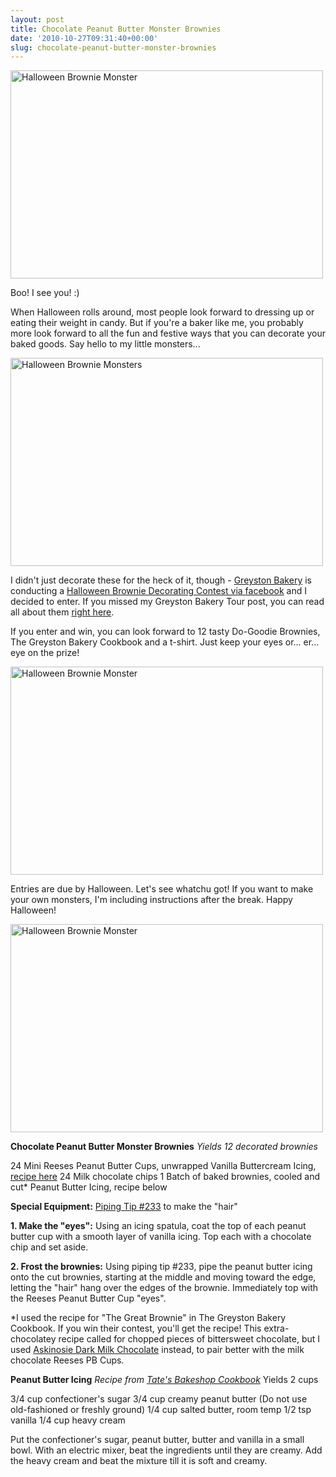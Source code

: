 ```yaml
---
layout: post
title: Chocolate Peanut Butter Monster Brownies
date: '2010-10-27T09:31:40+00:00'
slug: chocolate-peanut-butter-monster-brownies
---
```

<a href="http://www.flickr.com/photos/kstar810/5112315523/" title="Halloween Brownie Monster by kstar810, on Flickr"><img src="http://farm5.static.flickr.com/4132/5112315523_4e1eaffdb3.jpg" width="500" height="333" alt="Halloween Brownie Monster" /></a>

Boo! I see you! :)

When Halloween rolls around, most people look forward to dressing up or eating their weight in candy. But if you're a baker like me, you probably more look forward to all the fun and festive ways that you can decorate your baked goods. Say hello to my little monsters...

<a href="http://www.flickr.com/photos/kstar810/5112914134/" title="Halloween Brownie Monsters by kstar810, on Flickr"><img src="http://farm5.static.flickr.com/4106/5112914134_664e43ce7d.jpg" width="500" height="333" alt="Halloween Brownie Monsters" /></a>

I didn't just decorate these for the heck of it, though - <a href="http://www.greystonbakery.com/">Greyston Bakery</a> is conducting a <a href="http://www.facebook.com/photo.php?fbid=446136259260&set=a.380971884260.162083.137983699260">Halloween Brownie Decorating Contest via facebook</a> and I decided to enter. If you missed my Greyston Bakery Tour post, you can read all about them <a href="http://www.cpbgallery.com/2010/09/27/great-treats-on-a-great-mission/">right here</a>. 

If you enter and win, you can look forward to 12 tasty Do-Goodie Brownies, The Greyston Bakery Cookbook and a t-shirt. Just keep your eyes or... er... eye on the prize!

<a href="http://www.flickr.com/photos/kstar810/5112314893/" title="Halloween Brownie Monster by kstar810, on Flickr"><img src="http://farm2.static.flickr.com/1117/5112314893_4862b6c6d3.jpg" width="500" height="333" alt="Halloween Brownie Monster" /></a>

Entries are due by Halloween. Let's see whatchu got! If you want to make your own monsters, I'm including instructions after the break. Happy Halloween!

<a href="http://www.flickr.com/photos/kstar810/5112913230/" title="Halloween Brownie Monster by kstar810, on Flickr"><img src="http://farm2.static.flickr.com/1232/5112913230_2f87147226.jpg" width="500" height="333" alt="Halloween Brownie Monster" /></a>

<!--more-->
<div class="recipe">
<strong>Chocolate Peanut Butter Monster Brownies</strong>
<em>Yields 12 decorated brownies</em>

24 Mini Reeses Peanut Butter Cups, unwrapped
Vanilla Buttercream Icing, <a href="http://www.cpbgallery.com/2008/05/19/peanut-butter-mm-cupcakes/">recipe here</a>
24 Milk chocolate chips
1 Batch of baked brownies, cooled and cut*
Peanut Butter Icing, recipe below

<strong>Special Equipment:</strong> <a href="http://www.hisandhertreasures.com/images/products/large/Tip%20233Webshot.jpg">Piping Tip #233</a> to make the "hair"

<strong>1. Make the "eyes":</strong> Using an icing spatula, coat the top of each peanut butter cup with a smooth layer of vanilla icing. Top each with a chocolate chip and set aside.

<strong>2. Frost the brownies:</strong> Using piping tip #233, pipe the peanut butter icing onto the cut brownies, starting at the middle and moving toward the edge, letting the "hair" hang over the edges of the brownie. Immediately top with the Reeses Peanut Butter Cup "eyes". 

*I used the recipe for "The Great Brownie" in The Greyston Bakery Cookbook. If you win their contest, you'll get the recipe! This extra-chocolatey recipe called for chopped pieces of bittersweet chocolate, but I used <a href="https://www.askinosie.com/p-73-davao-dark-milk-chocolate-bar-fleur-de-sel.aspx">Askinosie Dark Milk Chocolate</a> instead, to pair better with the milk chocolate Reeses PB Cups. 

<strong>Peanut Butter Icing</strong>
<em>Recipe from <a href="http://astore.amazon.com/thechocolatpe-20/detail/0312334176">Tate's Bakeshop Cookbook</a></em>
Yields 2 cups

3/4 cup confectioner's sugar
3/4 cup creamy peanut butter (Do not use old-fashioned or freshly ground)
1/4 cup salted butter, room temp
1/2 tsp vanilla
1/4 cup heavy cream

Put the confectioner's sugar, peanut butter, butter and vanilla in a small bowl. With an electric mixer, beat the ingredients until they are creamy. Add the heavy cream and beat the mixture till it is soft and creamy. 
</div>
